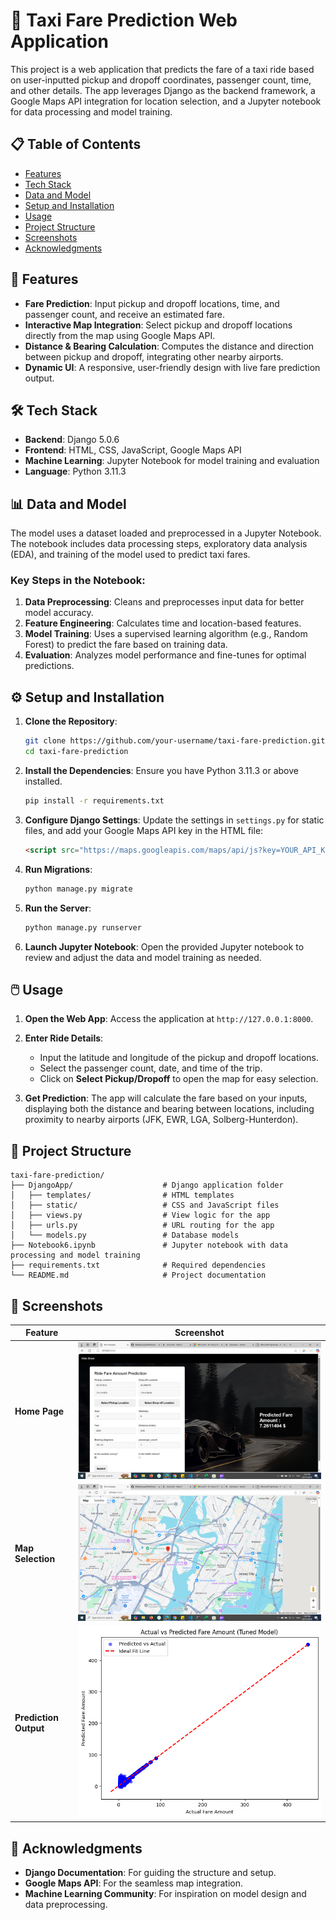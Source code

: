 
# 🚕 Taxi Fare Prediction Web Application

This project is a web application that predicts the fare of a taxi ride based on user-inputted pickup and dropoff coordinates, passenger count, time, and other details. The app leverages Django as the backend framework, a Google Maps API integration for location selection, and a Jupyter notebook for data processing and model training.

## 📋 Table of Contents
- [Features](#features)
- [Tech Stack](#tech-stack)
- [Data and Model](#data-and-model)
- [Setup and Installation](#setup-and-installation)
- [Usage](#usage)
- [Project Structure](#project-structure)
- [Screenshots](#screenshots)
- [Acknowledgments](#acknowledgments)

## 🚀 Features

- **Fare Prediction**: Input pickup and dropoff locations, time, and passenger count, and receive an estimated fare.
- **Interactive Map Integration**: Select pickup and dropoff locations directly from the map using Google Maps API.
- **Distance & Bearing Calculation**: Computes the distance and direction between pickup and dropoff, integrating other nearby airports.
- **Dynamic UI**: A responsive, user-friendly design with live fare prediction output.

## 🛠 Tech Stack

- **Backend**: Django 5.0.6
- **Frontend**: HTML, CSS, JavaScript, Google Maps API
- **Machine Learning**: Jupyter Notebook for model training and evaluation
- **Language**: Python 3.11.3

## 📊 Data and Model

The model uses a dataset loaded and preprocessed in a Jupyter Notebook. The notebook includes data processing steps, exploratory data analysis (EDA), and training of the model used to predict taxi fares.

### Key Steps in the Notebook:
1. **Data Preprocessing**: Cleans and preprocesses input data for better model accuracy.
2. **Feature Engineering**: Calculates time and location-based features.
3. **Model Training**: Uses a supervised learning algorithm (e.g., Random Forest) to predict the fare based on training data.
4. **Evaluation**: Analyzes model performance and fine-tunes for optimal predictions.

## ⚙️ Setup and Installation

1. **Clone the Repository**:
   ```bash
   git clone https://github.com/your-username/taxi-fare-prediction.git
   cd taxi-fare-prediction
   ```

2. **Install the Dependencies**:
   Ensure you have Python 3.11.3 or above installed.
   ```bash
   pip install -r requirements.txt
   ```

3. **Configure Django Settings**:
   Update the settings in `settings.py` for static files, and add your Google Maps API key in the HTML file:
   ```html
   <script src="https://maps.googleapis.com/maps/api/js?key=YOUR_API_KEY"></script>
   ```

4. **Run Migrations**:
   ```bash
   python manage.py migrate
   ```

5. **Run the Server**:
   ```bash
   python manage.py runserver
   ```

6. **Launch Jupyter Notebook**:
   Open the provided Jupyter notebook to review and adjust the data and model training as needed.

## 🖱️ Usage

1. **Open the Web App**:
   Access the application at `http://127.0.0.1:8000`.

2. **Enter Ride Details**:
   - Input the latitude and longitude of the pickup and dropoff locations.
   - Select the passenger count, date, and time of the trip.
   - Click on **Select Pickup/Dropoff** to open the map for easy selection.

3. **Get Prediction**:
   The app will calculate the fare based on your inputs, displaying both the distance and bearing between locations, including proximity to nearby airports (JFK, EWR, LGA, Solberg-Hunterdon).

## 📂 Project Structure

```plaintext
taxi-fare-prediction/
├── DjangoApp/                    # Django application folder
│   ├── templates/                # HTML templates
│   ├── static/                   # CSS and JavaScript files
│   ├── views.py                  # View logic for the app
│   ├── urls.py                   # URL routing for the app
│   └── models.py                 # Database models
├── Notebook6.ipynb               # Jupyter notebook with data processing and model training
├── requirements.txt              # Required dependencies
└── README.md                     # Project documentation
```

## 📸 Screenshots

| Feature                  | Screenshot |
|--------------------------|------------|
| **Home Page**            | ![Home Page](https://github.com/MalakAmgad/RideShare/blob/main/Screenshot%20(843).png) |
| **Map Selection**        | ![Map Popup](https://github.com/MalakAmgad/RideShare/blob/main/Screenshot%20(842).png) |
| **Prediction Output**    | ![Prediction Output](https://github.com/MalakAmgad/RideShare/blob/main/screenshot(6122).png) |

## 🙏 Acknowledgments

- **Django Documentation**: For guiding the structure and setup.
- **Google Maps API**: For the seamless map integration.
- **Machine Learning Community**: For inspiration on model design and data preprocessing.
